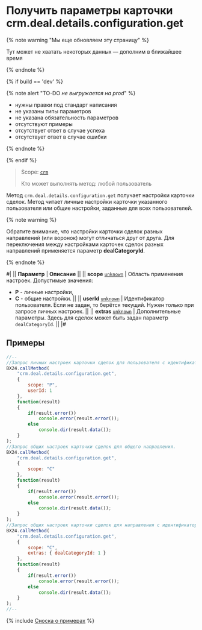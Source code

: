 # Получить параметры карточки crm.deal.details.configuration.get

{% note warning "Мы еще обновляем эту страницу" %}

Тут может не хватать некоторых данных — дополним в ближайшее время

{% endnote %}

{% if build == 'dev' %}

{% note alert "TO-DO _не выгружается на prod_" %}

- нужны правки под стандарт написания
- не указаны типы параметров
- не указана обязательность параметров
- отсутствуют примеры
- отсутствует ответ в случае успеха
- отсутствует ответ в случае ошибки

{% endnote %}

{% endif %}

> Scope: [`crm`](../../../scopes/permissions.md)
>
> Кто может выполнять метод: любой пользователь

Метод `crm.deal.details.configuration.get` получает настройки карточки сделок. Метод читает личные настройки карточки указанного пользователя или общие настройки, заданные для всех пользователей.

{% note warning %}

Обратите внимание, что настройки карточки сделок разных направлений (или воронок) могут отличаться друг от друга.
Для переключения между настройками карточек сделок разных направлений применяется параметр **dealCategoryId**.

{% endnote %}

#|
|| **Параметр** | **Описание** ||
|| **scope**
[`unknown`](../../../data-types.md) | Область применения настроек. Допустимые значения:

- **P** - личные настройки,
- **C** - общие настройки.
 ||
|| **userId**
[`unknown`](../../../data-types.md) | Идентификатор пользователя. Если не задан, то берётся текущий. Нужен только при запросе личных настроек. ||
|| **extras**
[`unknown`](../../../data-types.md) | Дополнительные параметры. Здесь для сделок может быть задан параметр `dealCategoryId`. ||
|#

## Примеры

```js
//--
//Запрос личных настроек карточки сделок для пользователя с идентификатором 1.
BX24.callMethod(
    "crm.deal.details.configuration.get",
    {
        scope: "P",
        userId: 1
    },
    function(result)
    {
        if(result.error())
            console.error(result.error());
        else
            console.dir(result.data());
    }
);
//Запрос общих настроек карточки сделок для общего направления.
BX24.callMethod(
    "crm.deal.details.configuration.get",
    {
        scope: "C"
    },
    function(result)
    {
        if(result.error())
            console.error(result.error());
        else
            console.dir(result.data());
    }
);
//Запрос общих настроек карточки сделок для направления с идентификатором 1.
BX24.callMethod(
    "crm.deal.details.configuration.get",
    {
        scope: "C",
        extras: { dealCategoryId: 1 }
    },
    function(result)
    {
        if(result.error())
            console.error(result.error());
        else
            console.dir(result.data());
    }
);
//--
```

{% include [Сноска о примерах](../../../../_includes/examples.md) %}